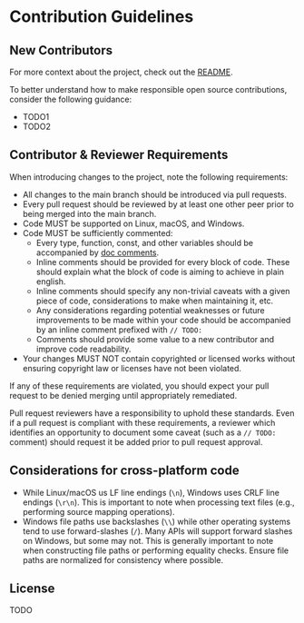 # Contribution Guidelines

## New Contributors
For more context about the project, check out the [README](./README.md).

To better understand how to make responsible open source contributions, consider the following guidance:
- TODO1
- TODO2

## Contributor & Reviewer Requirements
When introducing changes to the project, note the following requirements:
- All changes to the main branch should be introduced via pull requests.
- Every pull request should be reviewed by at least one other peer prior to being merged into the main branch.
- Code MUST be supported on Linux, macOS, and Windows.
- Code MUST be sufficiently commented:
  - Every type, function, const, and other variables should be accompanied by [doc comments](https://tip.golang.org/doc/comment).
  - Inline comments should be provided for every block of code. These should explain what the block of code is aiming to achieve in plain english.
  - Inline comments should specify any non-trivial caveats with a given piece of code, considerations to make when maintaining it, etc.
  - Any considerations regarding potential weaknesses or future improvements to be made within your code should be accompanied by an inline comment prefixed with `// TODO: `
  - Comments should provide some value to a new contributor and improve code readability.
- Your changes MUST NOT contain copyrighted or licensed works without ensuring copyright law or licenses have not been violated.

If any of these requirements are violated, you should expect your pull request to be denied merging until appropriately remediated. 

Pull request reviewers have a responsibility to uphold these standards. Even if a pull request is compliant with these requirements, a reviewer which identifies an opportunity to document some caveat (such as a `// TODO: ` comment) should request it be added prior to pull request approval.

## Considerations for cross-platform code
- While Linux/macOS us LF line endings (`\n`), Windows uses CRLF line endings (`\r\n`). This is important to note when processing text files (e.g., performing source mapping operations).
- Windows file paths use backslashes (`\\`) while other operating systems tend to use forward-slashes (`/`). Many APIs will support forward slashes on Windows, but some may not. This is generally important to note when constructing file paths or performing equality checks. Ensure file paths are normalized for consistency where possible.

## License
TODO

